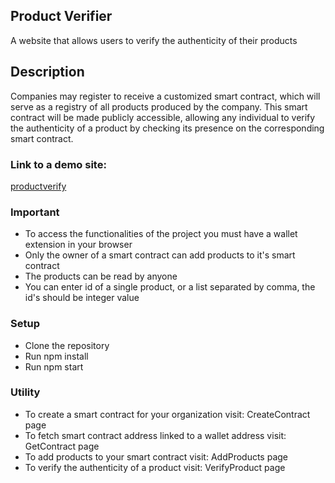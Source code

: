 <h2> Product Verifier </h2>
A website that allows users to verify the authenticity of their products

<h2>Description</h2>
Companies may register to receive a customized smart contract, which will serve
as a registry of all products produced by the company. This smart contract will
be made publicly accessible, allowing any individual to verify the authenticity
of a product by checking its presence on the corresponding smart contract.
<br>
<h3>Link to a demo site:</h3> 
<a href="https://productverify.netlify.app/">productverify</a>
<h3>Important</h3>
<ul>
    <li>To access the functionalities of the project you must have a wallet extension in your browser</li>
    <li>Only the owner of a smart contract can add products to it's smart contract</li>
    <li>The products can be read by anyone</li>
    <li>You can enter id of a single product, or a list separated by comma, the id's should be integer value</li>
</ul>
<h3>Setup</h3>
<ul>
    <li>Clone the repository</li>
    <li>Run npm install</li>
    <li>Run npm start</li>
</ul>
<h3>Utility</h3>
<ul>
    <li>To create a smart contract for your organization visit: CreateContract page</li>
    <li>To fetch smart contract address linked to a wallet address visit: GetContract page</li>
    <li>To add products to your smart contract visit: AddProducts page</li>
    <li>To verify the authenticity of a product visit: VerifyProduct page</li>
</ul>
